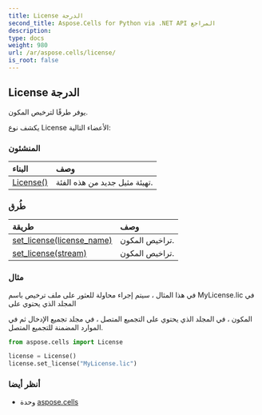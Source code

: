 ```yaml
---
title: License الدرجة
second_title: Aspose.Cells for Python via .NET API المراجع
description:
type: docs
weight: 980
url: /ar/aspose.cells/license/
is_root: false
---
```

##  License الدرجة
يوفر طرقًا لترخيص المكون.



يكشف نوع License الأعضاء التالية:

###  المنشئون
| البناء| وصف|
| :- | :- |
| [License()](/cells/python-net/ar/aspose.cells/license/__init__/#) | تهيئة مثيل جديد من هذه الفئة.|


###  طُرق
| طريقة| وصف|
| :- | :- |
| [set_license(license_name)](/cells/python-net/ar/aspose.cells/license/set_license/#str) | تراخيص المكون.|
| [set_license(stream)](/cells/python-net/ar/aspose.cells/license/set_license/#io.RawIOBase) | تراخيص المكون.|



###  مثال

في هذا المثال ، سيتم إجراء محاولة للعثور على ملف ترخيص باسم MyLicense.lic
 في المجلد الذي يحتوي على


المكون ، في المجلد الذي يحتوي على التجميع المتصل ،
في مجلد تجميع الإدخال ثم في الموارد المضمنة للتجميع المتصل.

```python
from aspose.cells import License

license = License()
license.set_license("MyLicense.lic")

```

###  أنظر أيضا
* وحدة [aspose.cells](..)
